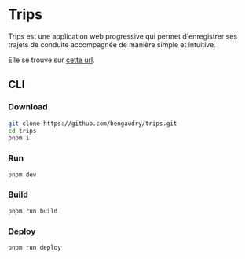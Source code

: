 # Trips

Trips est une application web progressive qui permet d'enregistrer ses trajets de conduite accompagnée de manière simple et intuitive. 

Elle se trouve sur [cette url](https://tripsapp.web.app).

## CLI

### Download

```sh
git clone https://github.com/bengaudry/trips.git
cd trips
pnpm i  
```

### Run

```sh
pnpm dev
```

### Build
```sh
pnpm run build
```

### Deploy
```sh
pnpm run deploy
```